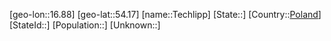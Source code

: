 ﻿---
location: [54.17,16.88]
type: City
tags:
- geo/City


SpocWebEntityId: 34787
isDeleted: false
confidential: public

---
[geo-lon::16.88]
[geo-lat::54.17]
[name::Techlipp]
[State::]
[Country::[Poland](geo/Continent/Europe/Poland.md)]
[StateId::]
[Population::]
[Unknown::]

